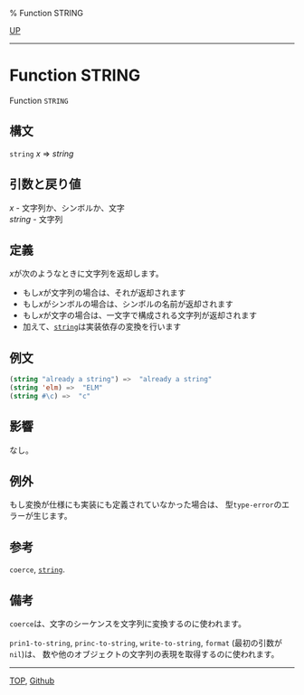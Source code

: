 % Function STRING

[UP](16.2.html)  

---

# Function STRING


Function `STRING`


## 構文

`string` *x* => *string*


## 引数と戻り値

*x* - 文字列か、シンボルか、文字  
*string* - 文字列


## 定義

*x*が次のようなときに文字列を返却します。

- もし*x*が文字列の場合は、それが返却されます
- もし*x*がシンボルの場合は、シンボルの名前が返却されます
- もし*x*が文字の場合は、一文字で構成される文字列が返却されます
- 加えて、[`string`](16.2.string-function.html)は実装依存の変換を行います


## 例文

```lisp
(string "already a string") =>  "already a string"
(string 'elm) =>  "ELM"
(string #\c) =>  "c"
```

## 影響

なし。


## 例外

もし変換が仕様にも実装にも定義されていなかった場合は、
型`type-error`のエラーが生じます。


## 参考

`coerce`, [`string`](16.2.string-system-class.html).


## 備考

`coerce`は、文字のシーケンスを文字列に変換するのに使われます。

`prin1-to-string`, `princ-to-string`, `write-to-string`,
`format` (最初の引数が`nil`)は、
数や他のオブジェクトの文字列の表現を取得するのに使われます。


---
[TOP](index.html),  [Github](https://github.com/nptcl/npt-japanese)

